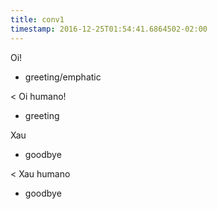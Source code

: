 ```yaml
---
title: conv1
timestamp: 2016-12-25T01:54:41.6864502-02:00
---
```


Oi!
* greeting/emphatic

< Oi humano!
* greeting

Xau
* goodbye

< Xau humano
* goodbye
